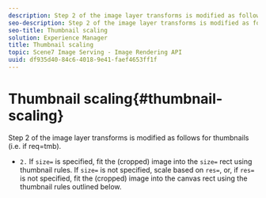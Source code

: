 ```yaml
---
description: Step 2 of the image layer transforms is modified as follows for thumbnails (i.e. if req=tmb).
seo-description: Step 2 of the image layer transforms is modified as follows for thumbnails (i.e. if req=tmb).
seo-title: Thumbnail scaling
solution: Experience Manager
title: Thumbnail scaling
topic: Scene7 Image Serving - Image Rendering API
uuid: df935d40-84c6-4018-9e41-faef4653ff1f
---
```


# Thumbnail scaling{#thumbnail-scaling}

Step 2 of the image layer transforms is modified as follows for thumbnails (i.e. if req=tmb).

* `2.` If `size=` is specified, fit the (cropped) image into the `size=` rect using thumbnail rules. If `size=` is not specified, scale based on `res=`, or, if `res=` is not specified, fit the (cropped) image into the canvas rect using the thumbnail rules outlined below.

